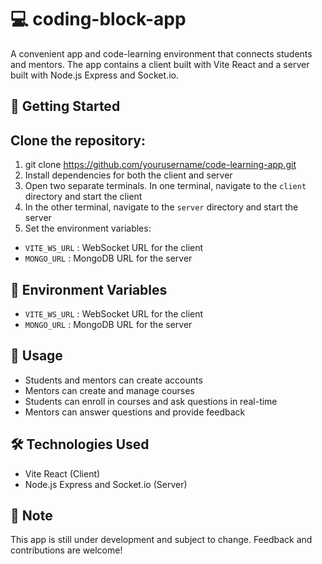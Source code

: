  # 💻 coding-block-app

A convenient app and code-learning environment that connects students and mentors. The app contains a client built with Vite React and a server built with Node.js Express and Socket.io.

## 🚀 Getting Started

## Clone the repository:
1. git clone https://github.com/yourusername/code-learning-app.git
2. Install dependencies for both the client and server
3. Open two separate terminals. In one terminal, navigate to the `client` directory and start the client
4. In the other terminal, navigate to the `server` directory and start the server
5. Set the environment variables:
- `VITE_WS_URL` : WebSocket URL for the client
- `MONGO_URL` : MongoDB URL for the server

## 🔑 Environment Variables

- `VITE_WS_URL` : WebSocket URL for the client
- `MONGO_URL` : MongoDB URL for the server

## 👥 Usage

- Students and mentors can create accounts
- Mentors can create and manage courses
- Students can enroll in courses and ask questions in real-time
- Mentors can answer questions and provide feedback

## 🛠️ Technologies Used

- Vite React (Client)
- Node.js Express and Socket.io (Server)

## 📝 Note

This app is still under development and subject to change. Feedback and contributions are welcome!

